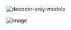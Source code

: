 ![decoder-only-models](https://github.com/user-attachments/assets/475306f6-cb3d-4763-ba75-c1a44a941d31)


![image](https://github.com/user-attachments/assets/6ba41128-83cc-4af3-9e6f-58b3f032957b)
